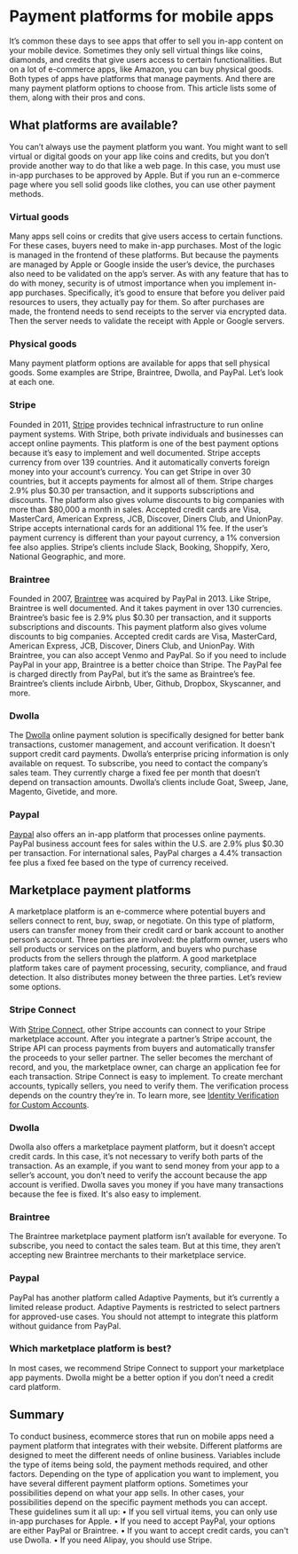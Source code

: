 # Payment platforms for mobile apps

It’s common these days to see apps that offer to sell you in-app content on your mobile device. Sometimes they only sell virtual things like coins, diamonds, and credits that give users access to certain functionalities. But on a lot of e-commerce apps, like Amazon, you can buy physical goods. Both types of apps have platforms that manage payments. And there are many payment platform options to choose from. This article lists some of them, along with their pros and cons.

## What platforms are available?

You can’t always use the payment platform you want. You might want to sell virtual or digital goods on your app like coins and credits, but you don’t provide another way to do that like a web page. In this case, you must use in-app purchases to be approved by Apple. But if you run an e-commerce page where you sell solid goods like clothes, you can use other payment methods.


### Virtual goods

Many apps sell coins or credits that give users access to certain functions.
For these cases, buyers need to make in-app purchases. Most of the logic is managed in the frontend of these platforms. But because the payments are managed by Apple or Google inside the user’s device, the purchases also need to be validated on the app’s server.
As with any feature that has to do with money, security is of utmost importance when you implement in-app purchases. Specifically, it’s good to ensure that before you deliver paid resources to users, they actually pay for them. So after purchases are made, the frontend needs to send receipts to the server via encrypted data. Then the server needs to validate the receipt with Apple or Google servers.

### Physical goods

Many payment platform options are available for apps that sell physical goods. Some examples are Stripe, Braintree, Dwolla, and PayPal. Let’s look at each one.


### Stripe

Founded in 2011, [Stripe](https://stripe.com/) provides technical infrastructure to run online payment systems. With Stripe, both private individuals and businesses can accept online payments. This platform is one of the best payment options because it’s easy to implement and well documented. Stripe accepts currency from over 139 countries. And it automatically converts foreign money into your account’s currency. You can get Stripe in over 30 countries, but it accepts payments for almost all of them.
Stripe charges 2.9% plus $0.30 per transaction, and it supports subscriptions and discounts. The platform also gives volume discounts to big companies with more than $80,000 a month in sales. Accepted credit cards are Visa, MasterCard, American Express, JCB, Discover, Diners Club, and UnionPay. Stripe accepts international cards for an additional 1% fee. If the user’s payment currency is different than your payout currency, a 1% conversion fee also applies.
Stripe’s clients include Slack, Booking, Shoppify, Xero, National Geographic, and more.


### Braintree

Founded in 2007, [Braintree](https://www.braintreepayments.com/) was acquired by PayPal in 2013. Like Stripe, Braintree is well documented. And it takes payment in over 130 currencies.
Braintree’s basic fee is 2.9% plus $0.30 per transaction, and it supports subscriptions and discounts. This payment platform also gives volume discounts to big companies. Accepted credit cards are Visa, MasterCard, American Express, JCB, Discover, Diners Club, and UnionPay. With Braintree, you can also accept Venmo and PayPal. So if you need to include PayPal in your app, Braintree is a better choice than Stripe. The PayPal fee is charged directly from PayPal, but it’s the same as Braintree’s fee.
Braintree’s clients include Airbnb, Uber, Github, Dropbox, Skyscanner, and more.


### Dwolla

The [Dwolla](https://www.dwolla.com/) online payment solution is specifically designed for better bank transactions, customer management, and account verification. It doesn't support credit card payments. Dwolla’s enterprise pricing information is only available on request. To subscribe, you need to contact the company’s sales team. They currently charge a fixed fee per month that doesn’t depend on transaction amounts.
Dwolla’s clients include Goat, Sweep, Jane, Magento, Givetide, and more.


### Paypal

[Paypal](https://developer.paypal.com/) also offers an in-app platform that processes online payments. PayPal business account fees for sales within the U.S. are 2.9% plus $0.30 per transaction. For international sales, PayPal charges a 4.4% transaction fee plus a fixed fee based on the type of currency received.



## Marketplace payment platforms

A marketplace platform is an e-commerce where potential buyers and sellers connect to rent, buy, swap, or negotiate. On this type of platform, users can transfer money from their credit card or bank account to another person’s account. Three parties are involved: the platform owner, users who sell products or services on the platform, and buyers who purchase products from the sellers through the platform. A good marketplace platform takes care of payment processing, security, compliance, and fraud detection. It also distributes money between the three parties. Let’s review some options.


### Stripe Connect
With [Stripe Connect](https://stripe.com/connect), other Stripe accounts can connect to your Stripe marketplace account. After you integrate a partner’s Stripe account, the Stripe API can process payments from buyers and automatically transfer the proceeds to your seller partner. The seller becomes the merchant of record, and you, the marketplace owner, can charge an application fee for each transaction. Stripe Connect is easy to implement. To create merchant accounts, typically sellers, you need to verify them. The verification process depends on the country they’re in. To learn more, see [Identity Verification for Custom Accounts](https://stripe.com/docs/connect/identity-verification).


### Dwolla

Dwolla also offers a marketplace payment platform, but it doesn’t accept credit cards. In this case, it’s not necessary to verify both parts of the transaction. As an example, if you want to send money from your app to a seller’s account, you don’t need to verify the account because the app account is verified. Dwolla saves you money if you have many transactions because the fee is fixed. It's also easy to implement.


### Braintree

The Braintree marketplace payment platform isn’t available for everyone. To subscribe, you need to contact the sales team. But at this time, they aren’t accepting new Braintree merchants to their marketplace service.

### Paypal

PayPal has another platform called Adaptive Payments, but it’s currently a limited release product. Adaptive Payments is restricted to select partners for approved-use cases. You should not attempt to integrate this platform without guidance from PayPal.


### Which marketplace platform is best?

In most cases, we recommend Stripe Connect to support your marketplace app payments. Dwolla might be a better option if you don’t need a credit card platform.


## Summary

To conduct business, ecommerce stores that run on mobile apps need a payment platform that integrates with their website. Different platforms are designed to meet the different needs of online business. Variables include the type of items being sold, the payment methods required, and other factors.
Depending on the type of application you want to implement, you have several different payment platform options. Sometimes your possibilities depend on what your app sells. In other cases, your possibilities depend on the specific payment methods you can accept.
These guidelines sum it all up:
  • If you sell virtual items, you can only use in-app purchases for Apple.
  • If you need to accept PayPal, your options are either PayPal or Braintree.
  • If you want to accept credit cards, you can't use Dwolla.
  • If you need Alipay, you should use Stripe.
